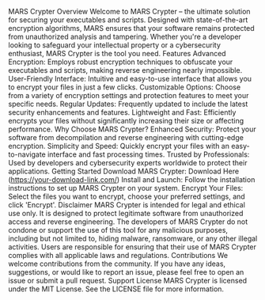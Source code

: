 MARS Crypter
Overview
Welcome to MARS Crypter – the ultimate solution for securing your executables and scripts. Designed with state-of-the-art encryption algorithms, MARS ensures that your software remains protected from unauthorized analysis and tampering. Whether you're a developer looking to safeguard your intellectual property or a cybersecurity enthusiast, MARS Crypter is the tool you need.
Features
Advanced Encryption: Employs robust encryption techniques to obfuscate your executables and scripts, making reverse engineering nearly impossible.
User-Friendly Interface: Intuitive and easy-to-use interface that allows you to encrypt your files in just a few clicks.
Customizable Options: Choose from a variety of encryption settings and protection features to meet your specific needs.
Regular Updates: Frequently updated to include the latest security enhancements and features.
Lightweight and Fast: Efficiently encrypts your files without significantly increasing their size or affecting performance.
Why Choose MARS Crypter?
Enhanced Security: Protect your software from decompilation and reverse engineering with cutting-edge encryption.
Simplicity and Speed: Quickly encrypt your files with an easy-to-navigate interface and fast processing times.
Trusted by Professionals: Used by developers and cybersecurity experts worldwide to protect their applications.
Getting Started
Download MARS Crypter: Download Here (https://your-download-link.com/)
Install and Launch: Follow the installation instructions to set up MARS Crypter on your system.
Encrypt Your Files: Select the files you want to encrypt, choose your preferred settings, and click 'Encrypt'.
Disclaimer
MARS Crypter is intended for legal and ethical use only. It is designed to protect legitimate software from unauthorized access and reverse engineering. The developers of MARS Crypter do not condone or support the use of this tool for any malicious purposes, including but not limited to, hiding malware, ransomware, or any other illegal activities. Users are responsible for ensuring that their use of MARS Crypter complies with all applicable laws and regulations.
Contributions
We welcome contributions from the community. If you have any ideas, suggestions, or would like to report an issue, please feel free to open an issue or submit a pull request.
Support
License
MARS Crypter is licensed under the MIT License. See the LICENSE file for more information.
